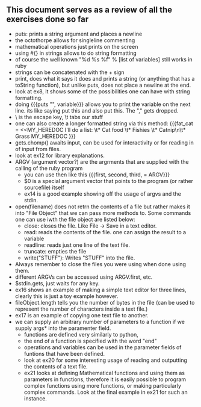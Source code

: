 ## This document serves as a review of all the exercises done so far ##

- puts: prints a string argument and places a newline
- the octothorpe allows for singleline commenting
- mathematical operations just prints on the screen
- using #{} in strings allows to do string formatting
- of course the well known "%d %s %f" % [list of variables] still works in ruby
- strings can be concatenated with the + sign
- print, does what it says it does and prints a string (or anything that has a toString function), but unlike puts, does not place a newline at the end.
- look at ex8, it shows some of the possibilities one can have with string formatting.
- doing {{{puts "", variable}}} allows you to print the variable on the next line. its like saying put this and also put this. The "," gets dropped.
- \ is the escape key, \t tabs our stuff
- one can also create a longer formatted string via this method: 
  {{{fat_cat = <<MY_HEREDOC
	 I'll do a list:
	 \t* Cat food
	 \t* Fishies
	 \t* Catnip\n\t* Grass
	 MY_HEREDOC
  }}}
- gets.chomp() awaits input, can be used for interactivity or for reading in of input from files.
- look at ex12 for library explanations.
- ARGV (argument vector?) are the argrments that are supplied with the calling of the ruby program
  - you can use then like this {{{first, second, third, = ARGV}}}
  - $0 is a special argument vector that points to the program (or rather sourcefile) itself
  - ex14 is a good example showing off the usage of argvs and the stdin.
- open(filename) does not retrn the contents of a file but rather makes it into "File Object" that we can pass more methods to. Some commands one can use iwth the file object are listed below:
  - close: closes the file. Like File -> Save in a text editor.
  - read: reads the contents of the file. one can assign the result to a variable
  - readline: reads just one line of the text file.
  - truncate: empties the file
  - write("STUFF"): Writes "STUFF" into the file.
- Always remember to close the files you were using when done using them.
- different ARGVs can be accessed using ARGV.first, etc.
- $stdin.gets, just waits for any key.
- ex16 shows an example of making a simple text editor for three lines, clearly this is just a toy example however.
- fileObject.length tells you the number of bytes in the file (can be used to represent the number of characters inside a text file.)
- ex17 is an example of copying one text file to another.
- we can supply an arbitrary number of parameters to a function if we supply args* into the paramenter field.
  - functions are defined very similarly to python,
  - the end of a function is specified with the word "end"
  - operations and variables can be used in the parameter fields of funtions that have been defined.
  - look at ex20 for some interesting usage of reading and outputting the contents of a text file.
  - ex21 looks at defining Mathematical functions and using them as parameters in functions, therefore it is easily possible to program complex functions using more functions, or making particularly complex commands. Look at the final example in ex21 for such an instance.
   

